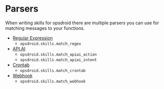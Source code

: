 # Parsers

When writing skills for opsdroid there are multiple parsers you can use for matching messages to your functions.

 * [Regular Expression](parsers/regex)
    * `opsdroid.skills.match_regex`
 * [API.AI](parsers/api.ai)
    * `opsdroid.skills.match_apiai_action`
    * `opsdroid.skills.match_apiai_intent`
 * [Crontab](parsers/crontab)
    * `opsdroid.skills.match_crontab`
 * [Webhook](parsers/webhook)
    * `opsdroid.skills.match_webhook`
